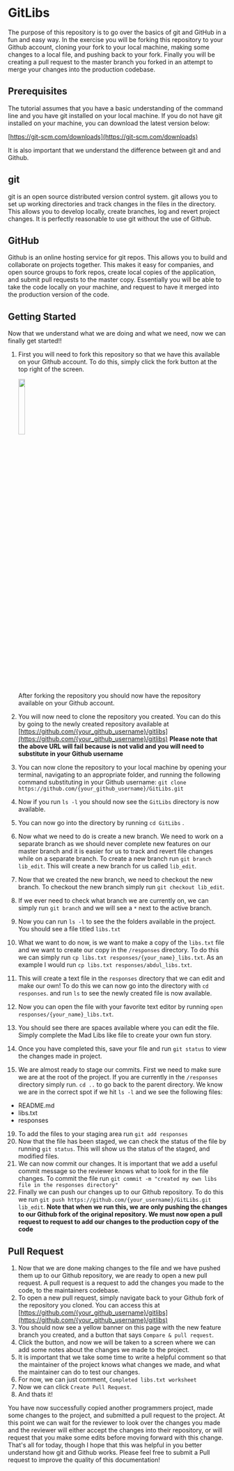 

# GitLibs
The purpose of this repository is to go over the basics of git and GitHub in a fun and easy way. In the exercise you will be forking this repository to your Github account, cloning your fork to your local machine, making some changes to a local file, and pushing back to your fork. Finally you will be creating a pull request to the master branch you forked in an attempt to merge your changes into the production codebase.

## Prerequisites
The tutorial assumes that you have a basic understanding of the command line and you have git installed on your local machine. If you do not have git installed on your machine, you can download the latest version below:

[https://git-scm.com/downloads](https://git-scm.com/downloads)

It is also important that we understand the difference between git and and Github. 

## git
git is an open source distributed version control system. git allows you to set up working directories and track changes in the files in the directory. This allows you to develop locally, create branches, log and revert project changes. It is perfectly reasonable to use git without the use of Github.

## GitHub
Github is an online hosting service for git repos. This allows you to build and collaborate on projects together. This makes it easy for companies, and open source groups to fork repos, create local copies of the application, and submit pull requests to the master copy. Essentially you will be able to take the code locally on your machine, and request to have it merged into the production version of the code.

## Getting Started
Now that we understand what we are doing and what we need, now we can finally get started!!

 1. First you will need to fork this repository so that we have this
    available on your Github account. To do this, simply click the fork
    button at the top right of the screen.
    
    <img src="https://upload.wikimedia.org/wikipedia/commons/3/38/GitHub_Fork_Button.png" width="18%">
    
	After forking the repository you should now have the repository available on your Github account.    
 2. You will now need to clone the repository you created. You can do this by going to the newly created repository available at [https://github.com/{your_github_username}/gitlibs](https://github.com/{your_github_username}/gitlibs)
**Please note that the above URL will fail because is not valid and you will need to substitute in your Github username**
 3. You can now clone the repository to your local machine by opening your terminal, navigating to an appropriate folder,  and running the following command substituting in your Github username: 
`git clone https://github.com/{your_github_username}/GitLibs.git`
 4. Now if you run `ls -l` you should now see the `GitLibs` directory is now available.
 5. You can now go into the directory by running `cd GitLibs` . 
 6. Now what we need to do is create a new branch. We need to work on a separate branch as we should never complete new features on our master branch and it is easier for us to track and revert file changes while on a separate branch. 
To create a new branch run `git branch lib_edit`. This will create a new branch for us called  `lib_edit`. 
 7. Now that we created the new branch, we need to checkout the new branch. To checkout the new branch simply run `git checkout lib_edit`.
 8. If we ever need to check what branch we are currently on, we can simply run `git branch` and we will see a `*` next to the active branch.
 9. Now you can run `ls -l`  to see the the folders available in the project. You should see a file titled `libs.txt`
 11. What we want to do now, is we want to make a copy of the `libs.txt` file and we want to create our copy in the `/responses` directory. To do this we can simply run `cp libs.txt responses/{your_name}_libs.txt`. 
As an example I would run `cp libs.txt responses/abdul_libs.txt`.
 13. This will create a text file in the `responses` directory that we can edit and make our own! To do this we can now go into the directory with `cd responses`. and run `ls` to see the newly created file is now available. 
 14. Now you can open the file with your favorite text editor by running `open responses/{your_name}_libs.txt`.
 15. You should see there are spaces available where you can edit the file. Simply complete the Mad Libs like file to create your own fun story.
 16. Once you have completed this, save your file and run `git status` to view the changes made in project.
 17.  We are almost ready to stage our commits. First we need to make sure we are at the root of the project. If you are currently in the `/responses` directory simply run. `cd ..` to go back to the parent directory. We know we are in the correct spot if we hit `ls -l` and we see the following files:
- README.md 
- libs.txt
- responses

 19. To add the files to your staging area run `git add responses`
 20. Now that the file has been staged, we can check the status of the file by running `git status`. This will show us the status of the staged, and modified files.
 21. We can now commit our changes. It is important that we add a useful commit message so the reviewer knows what to look for in the file changes. To commit the file run `git commit -m "created my own libs file in the responses directory"`
 22. Finally we can push our changes up to our Github repository. To do this we run `git push https://github.com/{your_username}/GitLibs.git lib_edit`. 
**Note that when we run this, we are only pushing the changes to our Github fork of the original repository. We must now open a pull request to request to add our changes to the production copy of the code**

## Pull Request

 1. Now that we are done making changes to the file and we have pushed them up to our Github repository, we are ready to open a new pull request. A pull request is a request to add the changes you made to the code, to the maintainers codebase. 
 2. To open a new pull request, simply navigate back to your Github fork of the repository you cloned. You can access this at [https://github.com/{your_github_username}/gitlibs](https://github.com/{your_github_username}/gitlibs)
 3. You should now see a yellow banner on this page with the new feature branch you created, and a button that says `Compare & pull request`.
 4. Click the button, and now we will be taken to a screen where we can add some notes about the changes we made to the project. 
 5. It is important that we take some time to write a helpful comment so that the maintainer of the project knows what changes we made, and what the maintainer can do to test our changes.
 6. For now, we can just comment, `Completed libs.txt worksheet`
 7. Now we can click `Create Pull Request`.
 8. And thats it! 

You have now successfully copied another programmers project, made some changes to the project, and submitted a pull request to the project. At this point we can wait for the reviewer to look over the changes you made and the reviewer will either accept the changes into their repository, or will request that you make some edits before moving forward with this change. That's all for today, though I hope that this was helpful in you better understand how git and Github works. Please feel free to submit a Pull request to improve the quality of this documentation!
